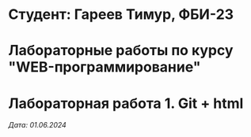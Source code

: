# Студент: Гареев Тимур, ФБИ-23

# Лабораторные работы по курсу "WEB-программирование"

# Лабораторная работа 1. Git + html

*Дата: 01.06.2024*

